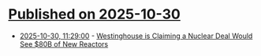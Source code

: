 # [Published on 2025-10-30](index.md)

* [2025-10-30, 11:29:00](https://soylentnews.org/article.pl?sid=25/10/29/1330210&from=rss) - [Westinghouse is Claiming a Nuclear Deal Would See $80B of New Reactors](https://soylentnews.org/article.pl?sid=25/10/29/1330210&from=rss)
